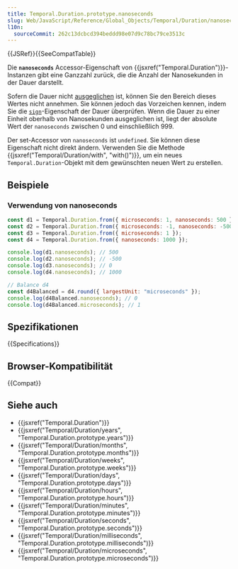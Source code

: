 ```yaml
---
title: Temporal.Duration.prototype.nanoseconds
slug: Web/JavaScript/Reference/Global_Objects/Temporal/Duration/nanoseconds
l10n:
  sourceCommit: 262c13dcbcd394beddd98e07d9c78bc79ce3513c
---
```


{{JSRef}}{{SeeCompatTable}}

Die **`nanoseconds`** Accessor-Eigenschaft von {{jsxref("Temporal.Duration")}}-Instanzen gibt eine Ganzzahl zurück, die die Anzahl der Nanosekunden in der Dauer darstellt.

Sofern die Dauer nicht [ausgeglichen](/de/docs/Web/JavaScript/Reference/Global_Objects/Temporal/Duration#duration_balancing) ist, können Sie den Bereich dieses Wertes nicht annehmen. Sie können jedoch das Vorzeichen kennen, indem Sie die [`sign`](/de/docs/Web/JavaScript/Reference/Global_Objects/Temporal/Duration/sign)-Eigenschaft der Dauer überprüfen. Wenn die Dauer zu einer Einheit oberhalb von Nanosekunden ausgeglichen ist, liegt der absolute Wert der `nanoseconds` zwischen 0 und einschließlich 999.

Der set-Accessor von `nanoseconds` ist `undefined`. Sie können diese Eigenschaft nicht direkt ändern. Verwenden Sie die Methode {{jsxref("Temporal/Duration/with", "with()")}}, um ein neues `Temporal.Duration`-Objekt mit dem gewünschten neuen Wert zu erstellen.

## Beispiele

### Verwendung von nanoseconds

```js
const d1 = Temporal.Duration.from({ microseconds: 1, nanoseconds: 500 });
const d2 = Temporal.Duration.from({ microseconds: -1, nanoseconds: -500 });
const d3 = Temporal.Duration.from({ microseconds: 1 });
const d4 = Temporal.Duration.from({ nanoseconds: 1000 });

console.log(d1.nanoseconds); // 500
console.log(d2.nanoseconds); // -500
console.log(d3.nanoseconds); // 0
console.log(d4.nanoseconds); // 1000

// Balance d4
const d4Balanced = d4.round({ largestUnit: "microseconds" });
console.log(d4Balanced.nanoseconds); // 0
console.log(d4Balanced.microseconds); // 1
```

## Spezifikationen

{{Specifications}}

## Browser-Kompatibilität

{{Compat}}

## Siehe auch

- {{jsxref("Temporal.Duration")}}
- {{jsxref("Temporal/Duration/years", "Temporal.Duration.prototype.years")}}
- {{jsxref("Temporal/Duration/months", "Temporal.Duration.prototype.months")}}
- {{jsxref("Temporal/Duration/weeks", "Temporal.Duration.prototype.weeks")}}
- {{jsxref("Temporal/Duration/days", "Temporal.Duration.prototype.days")}}
- {{jsxref("Temporal/Duration/hours", "Temporal.Duration.prototype.hours")}}
- {{jsxref("Temporal/Duration/minutes", "Temporal.Duration.prototype.minutes")}}
- {{jsxref("Temporal/Duration/seconds", "Temporal.Duration.prototype.seconds")}}
- {{jsxref("Temporal/Duration/milliseconds", "Temporal.Duration.prototype.milliseconds")}}
- {{jsxref("Temporal/Duration/microseconds", "Temporal.Duration.prototype.microseconds")}}
